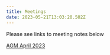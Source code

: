 ```yaml
---
title: Meetings
date: 2023-05-21T13:03:20.502Z
---
```

Please see links to meeting notes below 

[AGM   April 2023](https://longmynd.org/img/agm_minutes_april_2023.pdf)